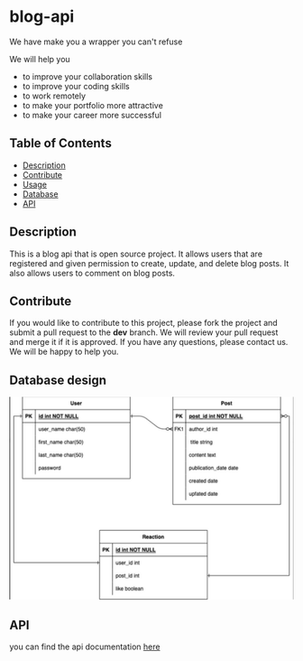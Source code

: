 # blog-api

We have make you a wrapper you can't refuse

We will help you

- to improve your collaboration skills
- to improve your coding skills
- to work remotely
- to make your portfolio more attractive
- to make your career more successful

## Table of Contents

* [Description](#description)
* [Contribute](#contribute)
* [Usage](#usage)
* [Database](#database)
* [API](#api)

## Description

This is a blog api that is open source project. It allows users that are registered and given permission to create, update, and delete blog posts. It also allows users to comment on blog posts.

## Contribute

If you would like to contribute to this project, please fork the project and submit a pull request to the **dev** branch. We will review your pull request and merge it if it is approved. If you have any questions, please contact us. We will be happy to help you.

## Database design

![Database design](./db-design.jpg)

## API

you can find the api documentation [here](api-docs.md)
